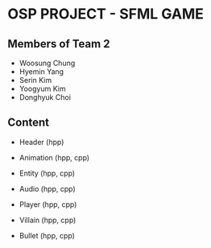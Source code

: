# OSP PROJECT - SFML GAME


## Members of Team 2
 - Woosung Chung
 - Hyemin Yang
 - Serin Kim
 - Yoogyum Kim
 - Donghyuk Choi


## Content
 - Header	(hpp)

 - Animation	(hpp, cpp)
 - Entity 	(hpp, cpp)
 - Audio	(hpp, cpp)

 - Player	(hpp, cpp)
 - Villain	(hpp, cpp)
 - Bullet	(hpp, cpp)

